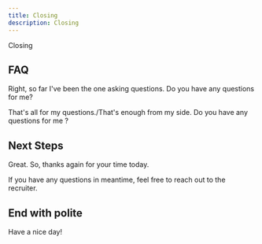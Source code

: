 ```yaml
---
title: Closing
description: Closing
---
```


Closing

## FAQ

Right, so far I've been the one asking questions. Do you have any questions for me?

That's all for my questions./That's enough from my side. Do you have any questions for me ?

## Next Steps

Great.  So, thanks again for your time today.

If you have any questions in meantime, feel free to reach out to the recruiter.

## End with polite

Have a nice day!
